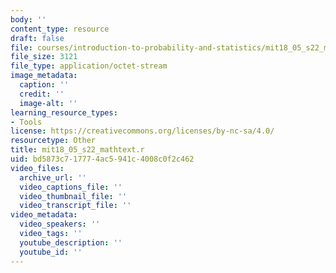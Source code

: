 ```yaml
---
body: ''
content_type: resource
draft: false
file: courses/introduction-to-probability-and-statistics/mit18_05_s22_mathtext.r
file_size: 3121
file_type: application/octet-stream
image_metadata:
  caption: ''
  credit: ''
  image-alt: ''
learning_resource_types:
- Tools
license: https://creativecommons.org/licenses/by-nc-sa/4.0/
resourcetype: Other
title: mit18_05_s22_mathtext.r
uid: bd5873c7-1777-4ac5-941c-4008c0f2c462
video_files:
  archive_url: ''
  video_captions_file: ''
  video_thumbnail_file: ''
  video_transcript_file: ''
video_metadata:
  video_speakers: ''
  video_tags: ''
  youtube_description: ''
  youtube_id: ''
---
```

